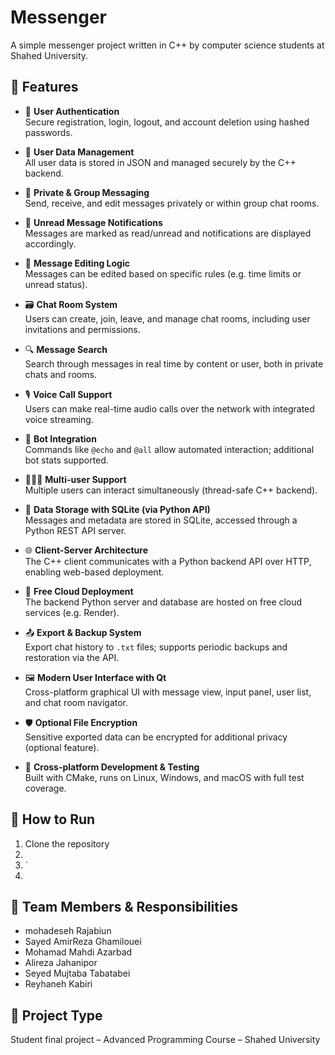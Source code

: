 # Messenger

A simple messenger project written in C++ by computer science students at Shahed University.

## 🔧 Features

- 🔐 **User Authentication**  
  Secure registration, login, logout, and account deletion using hashed passwords.

- 🧾 **User Data Management**  
  All user data is stored in JSON and managed securely by the C++ backend.

- 💬 **Private & Group Messaging**  
  Send, receive, and edit messages privately or within group chat rooms.

- 📩 **Unread Message Notifications**  
  Messages are marked as read/unread and notifications are displayed accordingly.

- 🧠 **Message Editing Logic**  
  Messages can be edited based on specific rules (e.g. time limits or unread status).

- 🗃️ **Chat Room System**  
  Users can create, join, leave, and manage chat rooms, including user invitations and permissions.

- 🔍 **Message Search**  
  Search through messages in real time by content or user, both in private chats and rooms.

- 🎙️ **Voice Call Support**  
  Users can make real-time audio calls over the network with integrated voice streaming.

- 🤖 **Bot Integration**  
  Commands like `@echo` and `@all` allow automated interaction; additional bot stats supported.

- 🧑‍🤝‍🧑 **Multi-user Support**  
  Multiple users can interact simultaneously (thread-safe C++ backend).

- 💾 **Data Storage with SQLite (via Python API)**  
  Messages and metadata are stored in SQLite, accessed through a Python REST API server.

- 🌐 **Client-Server Architecture**  
  The C++ client communicates with a Python backend API over HTTP, enabling web-based deployment.

- 🔗 **Free Cloud Deployment**  
  The backend Python server and database are hosted on free cloud services (e.g. Render).

- 📤 **Export & Backup System**  
  Export chat history to `.txt` files; supports periodic backups and restoration via the API.

- 🖼️ **Modern User Interface with Qt**  
  Cross-platform graphical UI with message view, input panel, user list, and chat room navigator.

- 🛡️ **Optional File Encryption**  
  Sensitive exported data can be encrypted for additional privacy (optional feature).

- 🧪 **Cross-platform Development & Testing**  
  Built with CMake, runs on Linux, Windows, and macOS with full test coverage.


## 🚀 How to Run
1. Clone the repository
2. 
3. `
4. 

## 👥 Team Members & Responsibilities
- mohadeseh Rajabiun
- Sayed AmirReza Ghamilouei
- Mohamad Mahdi Azarbad
- Alireza Jahanipor
- Seyed Mujtaba Tabatabei
- Reyhaneh Kabiri

## 🧪 Project Type
Student final project – Advanced Programming Course – Shahed University
